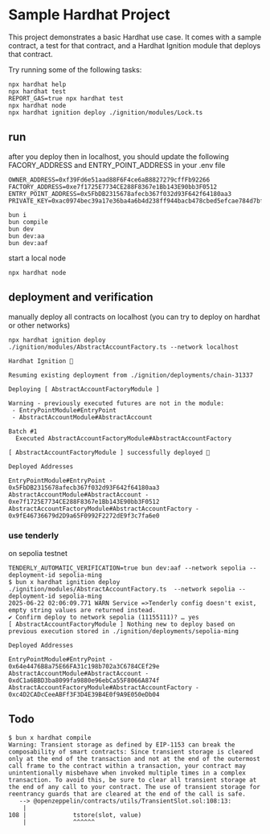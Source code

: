 # Sample Hardhat Project

This project demonstrates a basic Hardhat use case. It comes with a sample contract, a test for that contract, and a Hardhat Ignition module that deploys that contract.

Try running some of the following tasks:

```shell
npx hardhat help
npx hardhat test
REPORT_GAS=true npx hardhat test
npx hardhat node
npx hardhat ignition deploy ./ignition/modules/Lock.ts
```

## run 

after you deploy then in localhost, you should update the following FACORY_ADDRESS and ENTRY_POINT_ADDRESS in your .env file

```
OWNER_ADDRESS=0xf39Fd6e51aad88F6F4ce6aB8827279cffFb92266
FACTORY_ADDRESS=0xe7f1725E7734CE288F8367e1Bb143E90bb3F0512
ENTRY_POINT_ADDRESS=0x5FbDB2315678afecb367f032d93F642f64180aa3
PRIVATE_KEY=0xac0974bec39a17e36ba4a6b4d238ff944bacb478cbed5efcae784d7bf4f2ff80
```

```
bun i
bun compile
bun dev
bun dev:aa
bun dev:aaf
```

start a local node

```
npx hardhat node
```

## deployment and verification

manually deploy all contracts on localhost (you can try to deploy on hardhat or other networks)

```
npx hardhat ignition deploy ./ignition/modules/AbstractAccountFactory.ts --network localhost

Hardhat Ignition 🚀

Resuming existing deployment from ./ignition/deployments/chain-31337

Deploying [ AbstractAccountFactoryModule ]

Warning - previously executed futures are not in the module:
 - EntryPointModule#EntryPoint
 - AbstractAccountModule#AbstractAccount

Batch #1
  Executed AbstractAccountFactoryModule#AbstractAccountFactory

[ AbstractAccountFactoryModule ] successfully deployed 🚀

Deployed Addresses

EntryPointModule#EntryPoint - 0x5FbDB2315678afecb367f032d93F642f64180aa3
AbstractAccountModule#AbstractAccount - 0xe7f1725E7734CE288F8367e1Bb143E90bb3F0512
AbstractAccountFactoryModule#AbstractAccountFactory - 0x9fE46736679d2D9a65F0992F2272dE9f3c7fa6e0
```

### use tenderly

on sepolia testnet

```
TENDERLY_AUTOMATIC_VERIFICATION=true bun dev:aaf --network sepolia --deployment-id sepolia-ming
$ bun x hardhat ignition deploy ./ignition/modules/AbstractAccountFactory.ts  --network sepolia --deployment-id sepolia-ming
2025-06-22 02:06:09.771 WARN Service =>Tenderly config doesn't exist, empty string values are returned instead.
✔ Confirm deploy to network sepolia (11155111)? … yes
[ AbstractAccountFactoryModule ] Nothing new to deploy based on previous execution stored in ./ignition/deployments/sepolia-ming

Deployed Addresses

EntryPointModule#EntryPoint - 0x64e4476B8a75E66FA31c198b702a3C6784CEf29e
AbstractAccountModule#AbstractAccount - 0xdC1a6BBD3ba8099fa9880e96ebCa55F8066A874f
AbstractAccountFactoryModule#AbstractAccountFactory - 0xc4D2CADcCeeABFf3F3D4E39B4E0f9A9E050eDb04
```

## Todo


```
$ bun x hardhat compile
Warning: Transient storage as defined by EIP-1153 can break the composability of smart contracts: Since transient storage is cleared only at the end of the transaction and not at the end of the outermost call frame to the contract within a transaction, your contract may unintentionally misbehave when invoked multiple times in a complex transaction. To avoid this, be sure to clear all transient storage at the end of any call to your contract. The use of transient storage for reentrancy guards that are cleared at the end of the call is safe.
   --> @openzeppelin/contracts/utils/TransientSlot.sol:108:13:
    |
108 |             tstore(slot, value)
    |             ^^^^^^
```
